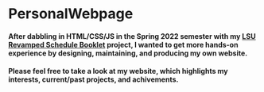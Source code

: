 # PersonalWebpage

#### After dabbling in HTML/CSS/JS in the Spring 2022 semester with my [LSU Revamped Schedule Booklet](https://github.com/maggiestewart/LSUScheduleBookletProject) project, I wanted to get more hands-on experience by designing, maintaining, and producing my own website. 
#### Please feel free to take a look at my website, which highlights my interests, current/past projects, and achivements.
